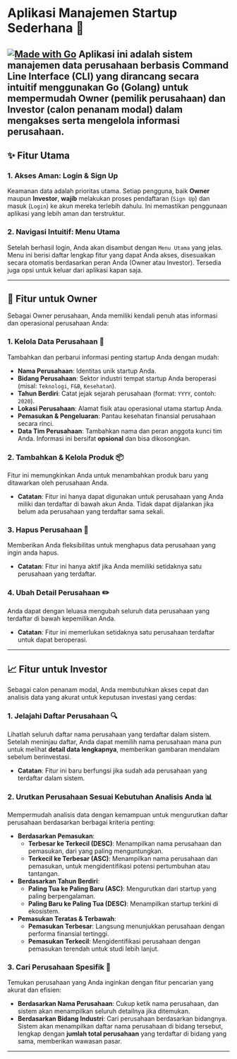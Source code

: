 # Aplikasi Manajemen Startup Sederhana 🚀

[![Made with Go](https://img.shields.io/badge/Made%20with-Go-00ADD8.svg?logo=go&logoColor=white)](https://go.dev/)
Aplikasi ini adalah sistem manajemen data perusahaan berbasis **Command Line Interface (CLI)** yang dirancang secara intuitif menggunakan **Go (Golang)** untuk mempermudah **Owner** (pemilik perusahaan) dan **Investor** (calon penanam modal) dalam mengakses serta mengelola informasi perusahaan.
---

## ✨ Fitur Utama

### 1. Akses Aman: Login & Sign Up
Keamanan data adalah prioritas utama. Setiap pengguna, baik **Owner** maupun **Investor**, **wajib** melakukan proses pendaftaran (`Sign Up`) dan masuk (`Login`) ke akun mereka terlebih dahulu. Ini memastikan penggunaan aplikasi yang lebih aman dan terstruktur.

### 2. Navigasi Intuitif: Menu Utama
Setelah berhasil login, Anda akan disambut dengan `Menu Utama` yang jelas. Menu ini berisi daftar lengkap fitur yang dapat Anda akses, disesuaikan secara otomatis berdasarkan peran Anda (Owner atau Investor). Tersedia juga opsi untuk keluar dari aplikasi kapan saja.

---

## 💼 Fitur untuk Owner

Sebagai Owner perusahaan, Anda memiliki kendali penuh atas informasi dan operasional perusahaan Anda:

### 1. Kelola Data Perusahaan 📝
Tambahkan dan perbarui informasi penting startup Anda dengan mudah:
* **Nama Perusahaan**: Identitas unik startup Anda.
* **Bidang Perusahaan**: Sektor industri tempat startup Anda beroperasi (misal: `Teknologi`, `F&B`, `Kesehatan`).
* **Tahun Berdiri**: Catat jejak sejarah perusahaan (format: `YYYY`, contoh: `2020`).
* **Lokasi Perusahaan**: Alamat fisik atau operasional utama startup Anda.
* **Pemasukan & Pengeluaran**: Pantau kesehatan finansial perusahaan secara rinci.
* **Data Tim Perusahaan**: Tambahkan nama dan peran anggota kunci tim Anda. Informasi ini bersifat **opsional** dan bisa dikosongkan.

### 2. Tambahkan & Kelola Produk 📦
Fitur ini memungkinkan Anda untuk menambahkan produk baru yang ditawarkan oleh perusahaan Anda.
* **Catatan**: Fitur ini hanya dapat digunakan untuk perusahaan yang Anda miliki dan terdaftar di bawah akun Anda. Tidak dapat dijalankan jika belum ada perusahaan yang terdaftar sama sekali.

### 3. Hapus Perusahaan 👋
Memberikan Anda fleksibilitas untuk menghapus data perusahaan yang ingin anda hapus.
* **Catatan**: Fitur ini hanya aktif jika Anda memiliki setidaknya satu perusahaan yang terdaftar.

### 4. Ubah Detail Perusahaan ✏️
Anda dapat dengan leluasa mengubah seluruh data perusahaan yang terdaftar di bawah kepemilikan Anda.
* **Catatan**: Fitur ini memerlukan setidaknya satu perusahaan terdaftar untuk dapat beroperasi.

---

## 📈 Fitur untuk Investor

Sebagai calon penanam modal, Anda membutuhkan akses cepat dan analisis data yang akurat untuk keputusan investasi yang cerdas:

### 1. Jelajahi Daftar Perusahaan 🔍
Lihatlah seluruh daftar nama perusahaan yang terdaftar dalam sistem. Setelah meninjau daftar, Anda dapat memilih nama perusahaan mana pun untuk melihat **detail data lengkapnya**, memberikan gambaran mendalam sebelum berinvestasi.
* **Catatan**: Fitur ini baru berfungsi jika sudah ada perusahaan yang terdaftar dalam sistem.

### 2. Urutkan Perusahaan Sesuai Kebutuhan Analisis Anda 📊
Mempermudah analisis data dengan kemampuan untuk mengurutkan daftar perusahaan berdasarkan berbagai kriteria penting:
* **Berdasarkan Pemasukan**:
    * **Terbesar ke Terkecil (DESC)**: Menampilkan nama perusahaan dan pemasukan, dari yang paling menguntungkan.
    * **Terkecil ke Terbesar (ASC)**: Menampilkan nama perusahaan dan pemasukan, untuk mengidentifikasi potensi pertumbuhan atau tantangan.
* **Berdasarkan Tahun Berdiri**:
    * **Paling Tua ke Paling Baru (ASC)**: Mengurutkan dari startup yang paling berpengalaman.
    * **Paling Baru ke Paling Tua (DESC)**: Menampilkan startup terkini di ekosistem.
* **Pemasukan Teratas & Terbawah**:
    * **Pemasukan Terbesar**: Langsung menunjukkan perusahaan dengan performa finansial tertinggi.
    * **Pemasukan Terkecil**: Mengidentifikasi perusahaan dengan pemasukan terendah untuk studi lebih lanjut.

### 3. Cari Perusahaan Spesifik 🎯
Temukan perusahaan yang Anda inginkan dengan fitur pencarian yang akurat dan efisien:
* **Berdasarkan Nama Perusahaan**: Cukup ketik nama perusahaan, dan sistem akan menampilkan seluruh detailnya jika ditemukan.
* **Berdasarkan Bidang Industri**: Cari perusahaan berdasarkan bidangnya. Sistem akan menampilkan daftar nama perusahaan di bidang tersebut, lengkap dengan **jumlah total perusahaan** yang terdaftar di bidang yang sama, memberikan wawasan pasar.

---

